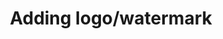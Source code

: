 ---
title: Adding logo/watermark
position: 3.1
type: GET
description: 
parameters:
  - name: access token
    content: your token
content_markdown: |-
  This route is for adding logo or watermark to output video.
  
  An object describing logo / watermark should be inserted into “format” element:
  {: .info}

left_code_blocks:
  - code_block: |-
      "format": [
       {
        "output": "mp4",
         ...
          "logo": {
            "source": "https://yourserver.com/watermark.png",
            "x": 10,
            "y": 10
          }
        }
      ]

    title: Example
    language: json

right_code_blocks:
  - code_block: |-
      {"error":0,"upload_url":"https:\/\/storage.qencode.com\/v1\/upload_file","task_token":"471272a512d76c22665db9dcee893409"}

    title: Response
    language: json
  - code_block: |-
      {
        "success": false,
        "result": null
      }
    title: Error
    language: json
---